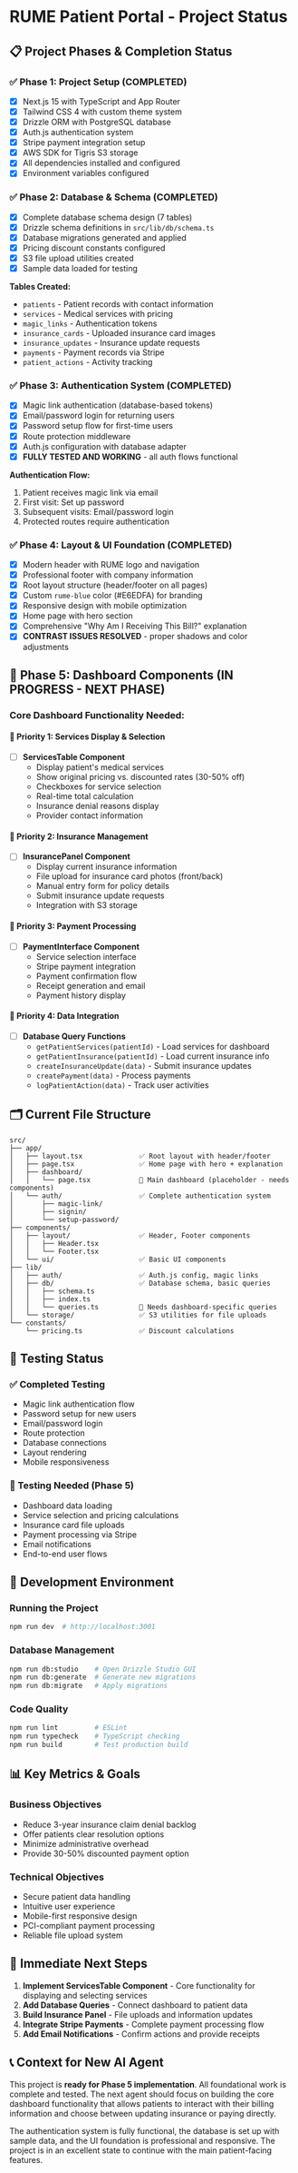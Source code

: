 # RUME Patient Portal - Project Status

## 📋 Project Phases & Completion Status

### ✅ Phase 1: Project Setup (COMPLETED)
- [x] Next.js 15 with TypeScript and App Router
- [x] Tailwind CSS 4 with custom theme system  
- [x] Drizzle ORM with PostgreSQL database
- [x] Auth.js authentication system
- [x] Stripe payment integration setup
- [x] AWS SDK for Tigris S3 storage
- [x] All dependencies installed and configured
- [x] Environment variables configured

### ✅ Phase 2: Database & Schema (COMPLETED)
- [x] Complete database schema design (7 tables)
- [x] Drizzle schema definitions in `src/lib/db/schema.ts`
- [x] Database migrations generated and applied
- [x] Pricing discount constants configured
- [x] S3 file upload utilities created
- [x] Sample data loaded for testing

**Tables Created:**
- `patients` - Patient records with contact information
- `services` - Medical services with pricing
- `magic_links` - Authentication tokens
- `insurance_cards` - Uploaded insurance card images
- `insurance_updates` - Insurance update requests
- `payments` - Payment records via Stripe
- `patient_actions` - Activity tracking

### ✅ Phase 3: Authentication System (COMPLETED)
- [x] Magic link authentication (database-based tokens)
- [x] Email/password login for returning users
- [x] Password setup flow for first-time users
- [x] Route protection middleware
- [x] Auth.js configuration with database adapter
- [x] **FULLY TESTED AND WORKING** - all auth flows functional

**Authentication Flow:**
1. Patient receives magic link via email
2. First visit: Set up password
3. Subsequent visits: Email/password login
4. Protected routes require authentication

### ✅ Phase 4: Layout & UI Foundation (COMPLETED)
- [x] Modern header with RUME logo and navigation
- [x] Professional footer with company information
- [x] Root layout structure (header/footer on all pages)
- [x] Custom `rume-blue` color (#E6EDFA) for branding
- [x] Responsive design with mobile optimization
- [x] Home page with hero section
- [x] Comprehensive "Why Am I Receiving This Bill?" explanation
- [x] **CONTRAST ISSUES RESOLVED** - proper shadows and color adjustments

## 🔄 Phase 5: Dashboard Components (IN PROGRESS - NEXT PHASE)

### Core Dashboard Functionality Needed:

#### 🎯 Priority 1: Services Display & Selection
- [ ] **ServicesTable Component**
  - Display patient's medical services
  - Show original pricing vs. discounted rates (30-50% off)
  - Checkboxes for service selection
  - Real-time total calculation
  - Insurance denial reasons display
  - Provider contact information

#### 🎯 Priority 2: Insurance Management
- [ ] **InsurancePanel Component**
  - Display current insurance information
  - File upload for insurance card photos (front/back)
  - Manual entry form for policy details
  - Submit insurance update requests
  - Integration with S3 storage

#### 🎯 Priority 3: Payment Processing
- [ ] **PaymentInterface Component**
  - Service selection interface
  - Stripe payment integration
  - Payment confirmation flow
  - Receipt generation and email
  - Payment history display

#### 🎯 Priority 4: Data Integration
- [ ] **Database Query Functions**
  - `getPatientServices(patientId)` - Load services for dashboard
  - `getPatientInsurance(patientId)` - Load current insurance info
  - `createInsuranceUpdate(data)` - Submit insurance updates
  - `createPayment(data)` - Process payments
  - `logPatientAction(data)` - Track user activities

## 🗂️ Current File Structure
```
src/
├── app/
│   ├── layout.tsx              ✅ Root layout with header/footer
│   ├── page.tsx                ✅ Home page with hero + explanation
│   ├── dashboard/
│   │   └── page.tsx            🔄 Main dashboard (placeholder - needs components)
│   └── auth/                   ✅ Complete authentication system
│       ├── magic-link/
│       ├── signin/
│       └── setup-password/
├── components/
│   ├── layout/                 ✅ Header, Footer components
│   │   ├── Header.tsx
│   │   └── Footer.tsx
│   └── ui/                     ✅ Basic UI components
├── lib/
│   ├── auth/                   ✅ Auth.js config, magic links
│   ├── db/                     ✅ Database schema, basic queries
│   │   ├── schema.ts
│   │   ├── index.ts
│   │   └── queries.ts          🔄 Needs dashboard-specific queries
│   └── storage/                ✅ S3 utilities for file uploads
└── constants/
    └── pricing.ts              ✅ Discount calculations
```

## 🧪 Testing Status

### ✅ Completed Testing
- Magic link authentication flow
- Password setup for new users  
- Email/password login
- Route protection
- Database connections
- Layout rendering
- Mobile responsiveness

### 🔄 Testing Needed (Phase 5)
- Dashboard data loading
- Service selection and pricing calculations
- Insurance card file uploads
- Payment processing via Stripe
- Email notifications
- End-to-end user flows

## 🚀 Development Environment

### Running the Project
```bash
npm run dev  # http://localhost:3001
```

### Database Management
```bash
npm run db:studio    # Open Drizzle Studio GUI
npm run db:generate  # Generate new migrations
npm run db:migrate   # Apply migrations
```

### Code Quality
```bash
npm run lint         # ESLint
npm run typecheck    # TypeScript checking
npm run build        # Test production build
```

## 📊 Key Metrics & Goals

### Business Objectives
- Reduce 3-year insurance claim denial backlog
- Offer patients clear resolution options
- Minimize administrative overhead
- Provide 30-50% discounted payment option

### Technical Objectives
- Secure patient data handling
- Intuitive user experience
- Mobile-first responsive design
- PCI-compliant payment processing
- Reliable file upload system

## 🎯 Immediate Next Steps

1. **Implement ServicesTable Component** - Core functionality for displaying and selecting services
2. **Add Database Queries** - Connect dashboard to patient data
3. **Build Insurance Panel** - File uploads and information updates
4. **Integrate Stripe Payments** - Complete payment processing flow
5. **Add Email Notifications** - Confirm actions and provide receipts

## 📞 Context for New AI Agent

This project is **ready for Phase 5 implementation**. All foundational work is complete and tested. The next agent should focus on building the core dashboard functionality that allows patients to interact with their billing information and choose between updating insurance or paying directly.

The authentication system is fully functional, the database is set up with sample data, and the UI foundation is professional and responsive. The project is in an excellent state to continue with the main patient-facing features.